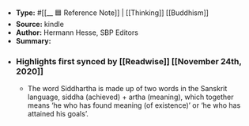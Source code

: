 - **Type:** #[[__ 🟦  Reference Note]] | [[Thinking]] [[Buddhism]]
- **Source:**  kindle
- **Author:** Hermann Hesse, SBP Editors
- **Summary:**
- ### Highlights first synced by [[Readwise]] [[November 24th, 2020]]
    - The word Siddhartha is made up of two words in the Sanskrit language, siddha (achieved) + artha (meaning), which together means ‘he who has found meaning (of existence)’ or ‘he who has attained his goals’. 
